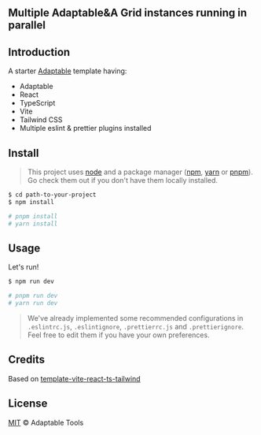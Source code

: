 ## Multiple Adaptable&A Grid instances running in parallel




## Introduction

A starter [Adaptable](https://docs.adaptabletools.com/) template having:

- Adaptable
- React
- TypeScript
- Vite
- Tailwind CSS
- Multiple eslint & prettier plugins installed

## Install

> This project uses [node](http://nodejs.org) and a package manager ([npm](https://npmjs.com), [yarn](https://yarnpkg.com/) or [pnpm](https://pnpm.io/)). Go check them out if you don't have them locally installed.

```sh
$ cd path-to-your-project
$ npm install

# pnpm install
# yarn install
```
## Usage

Let's run!

```sh
$ npm run dev

# pnpm run dev
# yarn run dev
```

> We've already implemented some recommended configurations in ```.eslintrc.js```, ```.eslintignore```, ```.prettierrc.js``` and ```.prettierignore```. Feel free to edit them if you have your own preferences.

## Credits

Based on [template-vite-react-ts-tailwind](https://github.com/RoyRao2333/template-vite-react-ts-tailwind)

## License

[MIT](LICENSE) © Adaptable Tools
